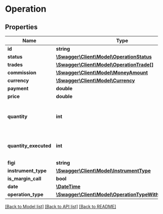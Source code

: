 # Operation

## Properties
Name | Type | Description | Notes
------------ | ------------- | ------------- | -------------
**id** | **string** |  | 
**status** | [**\Swagger\Client\Model\OperationStatus**](OperationStatus.md) |  | 
**trades** | [**\Swagger\Client\Model\OperationTrade[]**](OperationTrade.md) |  | [optional] 
**commission** | [**\Swagger\Client\Model\MoneyAmount**](MoneyAmount.md) |  | [optional] 
**currency** | [**\Swagger\Client\Model\Currency**](Currency.md) |  | 
**payment** | **double** |  | 
**price** | **double** |  | [optional] 
**quantity** | **int** | Число инструментов в выставленной заявке | [optional] 
**quantity_executed** | **int** | Число инструментов, исполненных в заявке | [optional] 
**figi** | **string** |  | [optional] 
**instrument_type** | [**\Swagger\Client\Model\InstrumentType**](InstrumentType.md) |  | [optional] 
**is_margin_call** | **bool** |  | 
**date** | [**\DateTime**](\DateTime.md) | ISO8601 | 
**operation_type** | [**\Swagger\Client\Model\OperationTypeWithCommission**](OperationTypeWithCommission.md) |  | [optional] 

[[Back to Model list]](../../README.md#documentation-for-models) [[Back to API list]](../../README.md#documentation-for-api-endpoints) [[Back to README]](../../README.md)

